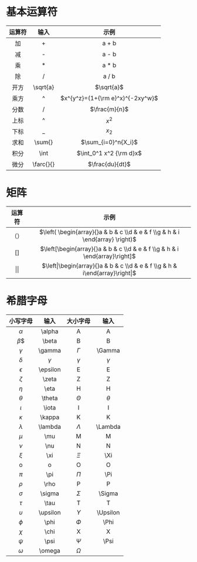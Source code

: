 # 基本运算符

| 运算符 | 输入 | 示例 |
| :---: | :---: | :---: |
| 加 | + | a + b |
| 减 | - | a - b |
| 乘 | \* | a \* b |
| 除 | / | a / b |
| 开方 | \sqrt{a} | $\sqrt{a}$ |
| 乘方 | ^ | $x^{y^z}=(1+{\rm e}^x)^{-2xy^w}$ |
| 分数 | / | $\frac{m}{n}$ |
| 上标 | ^ | $x ^ 2$ |
| 下标 | \_ | $x _ 2$ |
| 求和 | \sum{} | $\sum_{i=0}^n{X_i}$ |
| 积分 | \int | $\int_0^1 x^2 {\rm d}x$ |
| 微分 | \farc{}{} | $\frac{du}{dt}$ |

# 矩阵

| 运算符 | 示例 |
| :---: | :---: |
| （） | $\left( \begin{array}{}a & b & c \\d & e & f \\g & h & i \end{array} \right)$ |
| \[\] | $\left[\begin{array}{}a & b & c \\d & e & f \\g & h & i \end{array}\right]$|
| \|\| | $\left\|\begin{array}{}a & b & c \\d & e & f \\g & h & i\end{array}\right\|$|

# 希腊字母

| 小写字母 | 输入 | 大小字母 | 输入 |
| :---: | :---: | :---: | :---: |
| $\alpha$ | \alpha | A | A |
| $\beta$$ | \beta | B | B |
| $\gamma$ | \gamma | $\Gamma$ | \Gamma |
| $\delta$ | $\gamma$ | $\gamma$ | $\gamma$ |
| $\epsilon$ | \epsilon | E | E |
| $\zeta$ | \zeta | Z | Z |
| $\eta$ | \eta | H | H |
| $\theta$ | \theta | $\Theta$ | $\theta$ |
| $\iota$ | \iota | I | I |
| $\kappa$ | \kappa | K | K |
| $\lambda$ | \lambda | $\Lambda$ | \Lambda |
| $\mu$ | \mu | M | M |
| $\nu$ | \nu | N | N |
| $\xi$ | \xi | $\Xi$ | \Xi |
| o | o | O | O |
| $\pi$ | \pi | $\Pi$ | \Pi |
| $\rho$ | \rho | P | P |
| $\sigma$ | \sigma | $\Sigma$ | \Sigma |
| $\tau$ | \tau | T | T |
| $\upsilon$ | \upsilon | $\Upsilon$ | \Upsilon |
| $\phi$ | \phi | $\Phi$ | \Phi |
| $\chi$ | \chi | X | X |
| $\psi$ | \psi | $\Psi$ | \Psi |
| $\omega$ | \omega | $\Omega$ |  |




